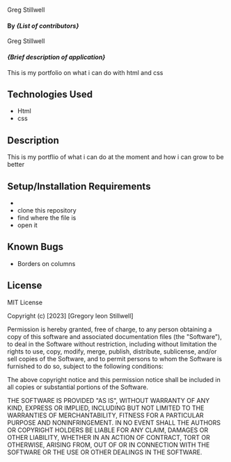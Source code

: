 # 
Greg Stillwell
#### By _**{List of contributors}**_
Greg Stillwell
#### _{Brief description of application}_
This is my portfolio on what i can do with html and css
## Technologies Used

* Html
* css

## Description
This is my portflio of what i can do at the moment and how i can grow to be better 

## Setup/Installation Requirements
* 
* clone this repository
* find where the file is
* open it


## Known Bugs

* Borders on columns

## License

MIT License

Copyright (c) [2023] [Gregory leon Stillwell]

Permission is hereby granted, free of charge, to any person obtaining a copy
of this software and associated documentation files (the "Software"), to deal
in the Software without restriction, including without limitation the rights
to use, copy, modify, merge, publish, distribute, sublicense, and/or sell
copies of the Software, and to permit persons to whom the Software is
furnished to do so, subject to the following conditions:

The above copyright notice and this permission notice shall be included in all
copies or substantial portions of the Software.

THE SOFTWARE IS PROVIDED "AS IS", WITHOUT WARRANTY OF ANY KIND, EXPRESS OR
IMPLIED, INCLUDING BUT NOT LIMITED TO THE WARRANTIES OF MERCHANTABILITY,
FITNESS FOR A PARTICULAR PURPOSE AND NONINFRINGEMENT. IN NO EVENT SHALL THE
AUTHORS OR COPYRIGHT HOLDERS BE LIABLE FOR ANY CLAIM, DAMAGES OR OTHER
LIABILITY, WHETHER IN AN ACTION OF CONTRACT, TORT OR OTHERWISE, ARISING FROM,
OUT OF OR IN CONNECTION WITH THE SOFTWARE OR THE USE OR OTHER DEALINGS IN THE
SOFTWARE.